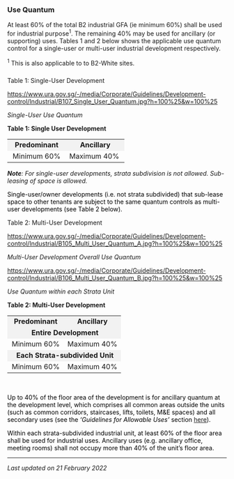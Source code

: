 ### Use Quantum

At least 60% of the total B2 industrial GFA (ie minimum 60%) shall be
used for industrial purpose<sup>1</sup>. The remaining 40% may be used
for ancillary (or supporting) uses. Tables 1 and 2 below shows the
applicable use quantum control for a single-user or multi-user
industrial development respectively.

<sup>1</sup> This is also applicable to to B2-White sites.

### 

<a href="#Single-User-Development" class="collapsible collapsed"
data-toggle="collapse"></a>

Table 1: Single-User Development

<https://www.ura.gov.sg/-/media/Corporate/Guidelines/Development-control/Industrial/B107_Single_User_Quantum.jpg?h=100%25&w=100%25>

*Single-User Use Quantum*

**Table 1: Single User Development**

<table width="100%">
<tbody>
<tr class="odd">
<td
style="text-align: center; background-color: #f2f2f2; width: 50%;"><strong>Predominant</strong></td>
<td
style="text-align: center; background-color: #f2f2f2; width: 50%;"><strong>Ancillary</strong></td>
</tr>
<tr class="even">
<td style="text-align: center;">Minimum 60%</td>
<td style="text-align: center;">Maximum 40% </td>
</tr>
</tbody>
</table>

  

***Note**: For single-user developments, strata subdivision is not
allowed. Sub-leasing of space is allowed.*

<span style="color: #000000;">Single-user/owner developments (i.e. not
strata subdivided) that sub-lease space to other tenants are subject to
the same quantum controls as multi-user developments (see Table 2
below).</span>

<a href="#Multi-User-Development" class="collapsible collapsed"
data-toggle="collapse"></a>

Table 2: Multi-User Development

<https://www.ura.gov.sg/-/media/Corporate/Guidelines/Development-control/Industrial/B105_Multi_User_Quantum_A.jpg?h=100%25&w=100%25>

*Multi-User Development Overall Use Quantum*

<https://www.ura.gov.sg/-/media/Corporate/Guidelines/Development-control/Industrial/B106_Multi_User_Quantum_B.jpg?h=100%25&w=100%25>

*Use Quantum within each Strata Unit*

**Table 2: Multi-User Development**

<table width="100%">
<tbody>
<tr class="odd">
<td
style="text-align: center; background-color: #f2f2f2; width: 50%;"><strong>Predominant</strong></td>
<td
style="text-align: center; background-color: #f2f2f2; width: 50%;"><strong>Ancillary</strong></td>
</tr>
<tr class="even">
<td colspan="2"
style="text-align: center; background-color: #f2f2f2; width: 50%;"> <strong>Entire
Development</strong></td>
</tr>
<tr class="odd">
<td style="text-align: center; width: 50%;">Minimum 60%</td>
<td style="text-align: center; width: 50%;">Maximum 40%</td>
</tr>
<tr class="even">
<td colspan="2"
style="text-align: center; background-color: #f2f2f2;"><strong> Each
Strata-subdivided Unit</strong></td>
</tr>
<tr class="odd">
<td style="text-align: center; width: 50%;">Minimum 60%</td>
<td style="text-align: center; width: 50%;">Maximum 40%</td>
</tr>
</tbody>
</table>

 

<span style="color: #000000;">Up to 40% of the floor area of the
development is for ancillary quantum at the development level, which
comprises all common areas outside the units (such as common corridors,
staircases, lifts, toilets, M&E spaces) and all secondary uses (see the
*‘Guidelines for Allowable Uses’* section <a
href="https://www.ura.gov.sg/Corporate/Guidelines/Development-Control/Non-Residential/B2/Allowable-Uses"
target="_blank">here</a>).</span>

<span style="color: #000000;">Within each strata-subdivided industrial
unit, at least 60% of the floor area shall be used for industrial uses.
Ancillary uses (e.g. ancillary office, meeting rooms) shall not occupy
more than 40% of the unit’s floor area.</span>

------------------------------------------------------------------------

*Last updated on 21 February 2022*

